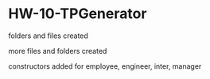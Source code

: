 # HW-10-TPGenerator

folders and files created

more files and folders created

constructors added for employee, engineer, inter, manager